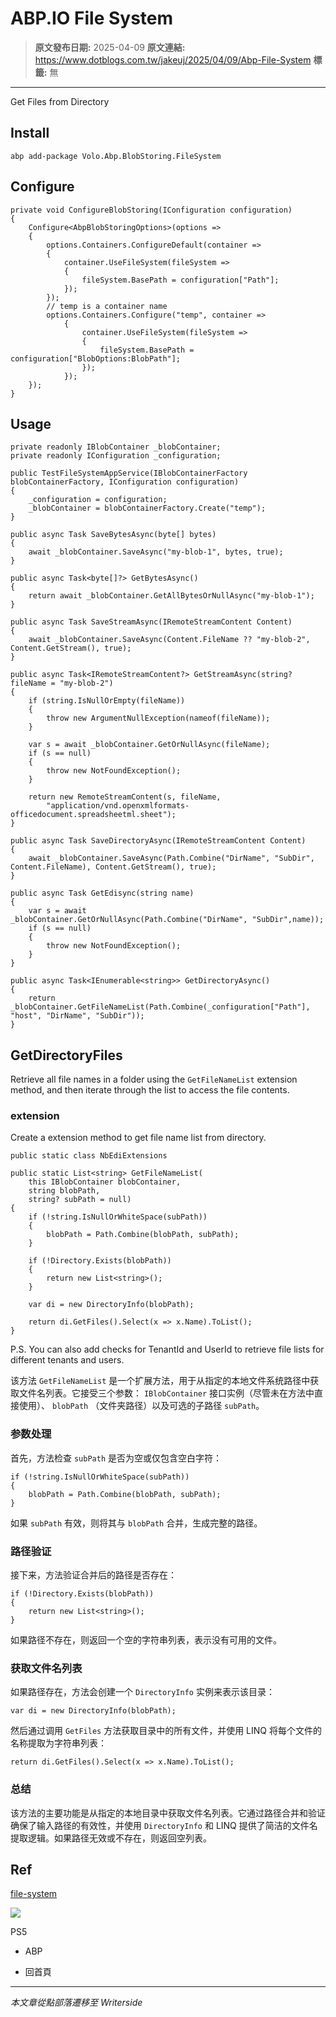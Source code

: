 # ABP.IO File System

> **原文發布日期:** 2025-04-09
> **原文連結:** https://www.dotblogs.com.tw/jakeuj/2025/04/09/Abp-File-System
> **標籤:** 無

---

Get Files from Directory

## Install﻿

```
abp add-package Volo.Abp.BlobStoring.FileSystem
```

## Configure﻿

```
private void ConfigureBlobStoring(IConfiguration configuration)
{
    Configure<AbpBlobStoringOptions>(options =>
    {
        options.Containers.ConfigureDefault(container =>
        {
            container.UseFileSystem(fileSystem =>
            {
                fileSystem.BasePath = configuration["Path"];
            });
        });
        // temp is a container name
        options.Containers.Configure("temp", container =>
            {
                container.UseFileSystem(fileSystem =>
                {
                    fileSystem.BasePath = configuration["BlobOptions:BlobPath"];
                });
            });
    });
}
```

## Usage﻿

```
private readonly IBlobContainer _blobContainer;
private readonly IConfiguration _configuration;

public TestFileSystemAppService(IBlobContainerFactory blobContainerFactory, IConfiguration configuration)
{
    _configuration = configuration;
    _blobContainer = blobContainerFactory.Create("temp");
}

public async Task SaveBytesAsync(byte[] bytes)
{
    await _blobContainer.SaveAsync("my-blob-1", bytes, true);
}

public async Task<byte[]?> GetBytesAsync()
{
    return await _blobContainer.GetAllBytesOrNullAsync("my-blob-1");
}

public async Task SaveStreamAsync(IRemoteStreamContent Content)
{
    await _blobContainer.SaveAsync(Content.FileName ?? "my-blob-2", Content.GetStream(), true);
}

public async Task<IRemoteStreamContent?> GetStreamAsync(string? fileName = "my-blob-2")
{
    if (string.IsNullOrEmpty(fileName))
    {
        throw new ArgumentNullException(nameof(fileName));
    }

    var s = await _blobContainer.GetOrNullAsync(fileName);
    if (s == null)
    {
        throw new NotFoundException();
    }

    return new RemoteStreamContent(s, fileName,
        "application/vnd.openxmlformats-officedocument.spreadsheetml.sheet");
}

public async Task SaveDirectoryAsync(IRemoteStreamContent Content)
{
    await _blobContainer.SaveAsync(Path.Combine("DirName", "SubDir", Content.FileName), Content.GetStream(), true);
}

public async Task GetEdisync(string name)
{
    var s = await _blobContainer.GetOrNullAsync(Path.Combine("DirName", "SubDir",name));
    if (s == null)
    {
        throw new NotFoundException();
    }
}

public async Task<IEnumerable<string>> GetDirectoryAsync()
{
    return _blobContainer.GetFileNameList(Path.Combine(_configuration["Path"], "host", "DirName", "SubDir"));
}
```

## GetDirectoryFiles﻿

Retrieve all file names in a folder using the `GetFileNameList` extension method, and then iterate through the list to access the file contents.

### extension﻿

Create a extension method to get file name list from directory.

`public static class NbEdiExtensions`

```
public static List<string> GetFileNameList(
    this IBlobContainer blobContainer,
    string blobPath,
    string? subPath = null)
{
    if (!string.IsNullOrWhiteSpace(subPath))
    {
        blobPath = Path.Combine(blobPath, subPath);
    }

    if (!Directory.Exists(blobPath))
    {
        return new List<string>();
    }

    var di = new DirectoryInfo(blobPath);

    return di.GetFiles().Select(x => x.Name).ToList();
}
```

P.S. You can also add checks for TenantId and UserId to retrieve file lists for different tenants and users.

该方法 `GetFileNameList` 是一个扩展方法，用于从指定的本地文件系统路径中获取文件名列表。它接受三个参数： `IBlobContainer` 接口实例（尽管未在方法中直接使用）、 `blobPath` （文件夹路径）以及可选的子路径 `subPath`。

### 参数处理﻿

首先，方法检查 `subPath` 是否为空或仅包含空白字符：

```
if (!string.IsNullOrWhiteSpace(subPath))
{
    blobPath = Path.Combine(blobPath, subPath);
}
```

如果 `subPath` 有效，则将其与 `blobPath` 合并，生成完整的路径。

### 路径验证﻿

接下来，方法验证合并后的路径是否存在：

```
if (!Directory.Exists(blobPath))
{
    return new List<string>();
}
```

如果路径不存在，则返回一个空的字符串列表，表示没有可用的文件。

### 获取文件名列表﻿

如果路径存在，方法会创建一个 `DirectoryInfo` 实例来表示该目录：

```
var di = new DirectoryInfo(blobPath);
```

然后通过调用 `GetFiles` 方法获取目录中的所有文件，并使用 LINQ 将每个文件的名称提取为字符串列表：

```
return di.GetFiles().Select(x => x.Name).ToList();
```

### 总结﻿

该方法的主要功能是从指定的本地目录中获取文件名列表。它通过路径合并和验证确保了输入路径的有效性，并使用 `DirectoryInfo` 和 LINQ 提供了简洁的文件名提取逻辑。如果路径无效或不存在，则返回空列表。

## Ref﻿

[file-system](https://abp.io/docs/latest/framework/infrastructure/blob-storing/file-system)

![](https://card.psnprofiles.com/1/jakeuj.png)

PS5

* ABP

* 回首頁

---

*本文章從點部落遷移至 Writerside*
